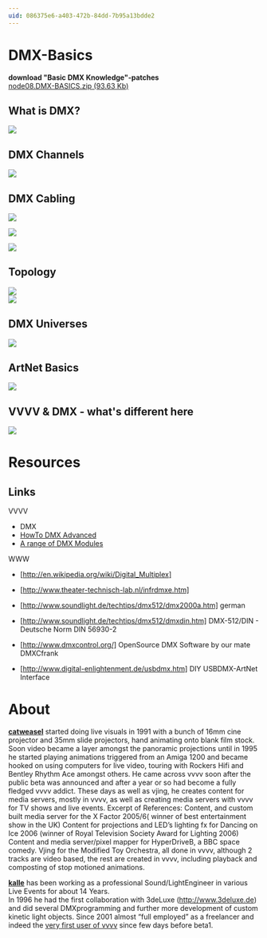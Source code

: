 ```yaml
---
uid: 086375e6-a403-472b-84dd-7b95a13bdde2
---
```


# DMX-Basics

**download "Basic DMX Knowledge"-patches**  
<a href="http://vvvv.org/tiki-download_file.php?fileId=1643" class="extURL" target="_blank">node08.DMX-BASICS.zip (93.63 Kb)</a>  

## What is DMX?
![](~/img/01whatsdmx_2008_4.04 "")  


## DMX Channels
![](~/img/dmxchannels_2008.04.2915.08.23.jpg "")  


## DMX Cabling
![](~/img/cabling_2008.04.2915.08.43.jpg "")  

![](~/img/cabling_2008.04.2915.08.52.jpg "")  

![](~/img/xlr_2008.04.2915.09.03.jpg "")  

## Topology
![](~/img/topology_2008.04.2915.09.15.jpg "")  
![](~/img/topology_2008.04.2915.09.15.jpg "")  

## DMX Universes
![](~/img/universe_2008.04.2915.09.34.jpg "")  

## ArtNet Basics
![](~/img/artnet_2008.04.2915.09.44.jpg "")  


## VVVV & DMX - what's different here
![](~/img/vvvvdmx_2008.04.2915.10.18.jpg "")  


# Resources
## Links
VVVV  
* DMX  
* [HowTo DMX Advanced](xref:b54e17f0-5939-4e9e-bdd3-0ef7d2623929)  
* [A range of DMX Modules](xref:)  

WWW  
* [http://en.wikipedia.org/wiki/Digital_Multiplex]  
* [http://www.theater-technisch-lab.nl/infrdmxe.htm]   
* [http://www.soundlight.de/techtips/dmx512/dmx2000a.htm] german  
* [http://www.soundlight.de/techtips/dmx512/dmxdin.htm] DMX-512/DIN - Deutsche Norm DIN 56930-2  

* [http://www.dmxcontrol.org/] OpenSource DMX Software by our mate DMXCfrank  
* [http://www.digital-enlightenment.de/usbdmx.htm] DIY USBDMX-ArtNet Interface  

# About
**<span class="user"><a href="https://vvvv.org/users/catweasel" class="extURL" target="_blank">catweasel</a></span>** started doing live visuals in 1991 with a bunch of 16mm cine projector and 35mm slide projectors, hand animating onto blank film stock.  
Soon video became a layer amongst the panoramic projections until in 1995 he started playing animations triggered from an Amiga 1200 and became hooked on using computers for live video, touring with Rockers Hifi and Bentley Rhythm Ace amongst others. He came across vvvv soon after the public beta was announced and after a year or so had become a fully fledged vvvv addict. These days as well as vjing, he creates content for media servers, mostly in vvvv, as well as creating media servers with vvvv for TV shows and live events. Excerpt of References: Content, and custom built media server for the X Factor 2005/6( winner of best entertainment show in the UK) Content for projections and LED’s lighting fx for Dancing on Ice 2006 (winner of Royal Television Society Award for Lighting 2006) Content and media server/pixel mapper for HyperDriveB, a BBC space comedy. Vjing for the Modified Toy Orchestra, all done in vvvv, although 2 tracks are video based, the rest are created in vvvv, including playback and composting of stop motioned animations.  

**<span class="user"><a href="https://vvvv.org/users/kalle" class="extURL" target="_blank">kalle</a></span>** has been working as a professional Sound/LightEngineer in various Live Events for about 14 Years.  
In 1996 he had the first collaboration with 3deLuxe (http://www.3deluxe.de) and did several DMXprogramming and further more development of custom kinetic light objects. Since 2001 almost “full employed” as a freelancer and indeed the <a href="http://www.flickr.com/photos/andreaskoller/2397634863/in/pool-node08" class="extURL" target="_blank">very first user of vvvv</a> since few days before beta1.  